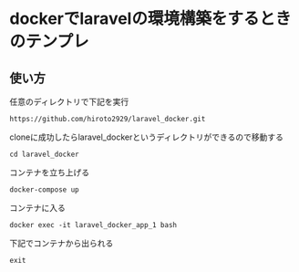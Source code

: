 # dockerでlaravelの環境構築をするときのテンプレ

## 使い方

任意のディレクトリで下記を実行

```
https://github.com/hiroto2929/laravel_docker.git
```

cloneに成功したらlaravel_dockerというディレクトリができるので移動する

```
cd laravel_docker
```

コンテナを立ち上げる

```
docker-compose up
```

コンテナに入る

```
docker exec -it laravel_docker_app_1 bash
```


下記でコンテナから出られる

```
exit
```
